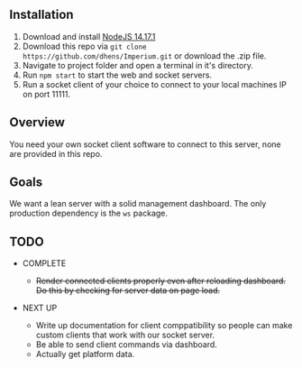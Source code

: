## Installation
1. Download and install [NodeJS 14.17.1](https://nodejs.org/en/)
2. Download this repo via `git clone https://github.com/dhens/Imperium.git` or download the .zip file.
3. Navigate to project folder and open a terminal in it's directory.
4. Run `npm start` to start the web and socket servers.
5. Run a socket client of your choice to connect to your local machines IP on port 11111.

##

## Overview
You need your own socket client software to connect to this server, none are provided in this repo.

## Goals
We want a lean server with a solid management dashboard. The only production dependency is the `ws` package.

## TODO
* COMPLETE 
  * ~~Render connected clients properly even after reloading dashboard. Do this by checking for server data on page load.~~

* NEXT UP
  * Write up documentation for client comppatibility so people can make custom clients that work with our socket server.
  * Be able to send client commands via dashboard.
  * Actually get platform data.
